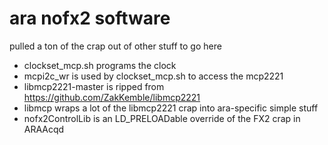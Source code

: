 # ara nofx2 software

pulled a ton of the crap out of other stuff to go here

* clockset_mcp.sh programs the clock
* mcpi2c_wr is used by clockset_mcp.sh to access the mcp2221
* libmcp2221-master is ripped from https://github.com/ZakKemble/libmcp2221
* libmcp wraps a lot of the libmcp2221 crap into ara-specific simple stuff
* nofx2ControlLib is an LD_PRELOADable override of the FX2 crap in ARAAcqd
